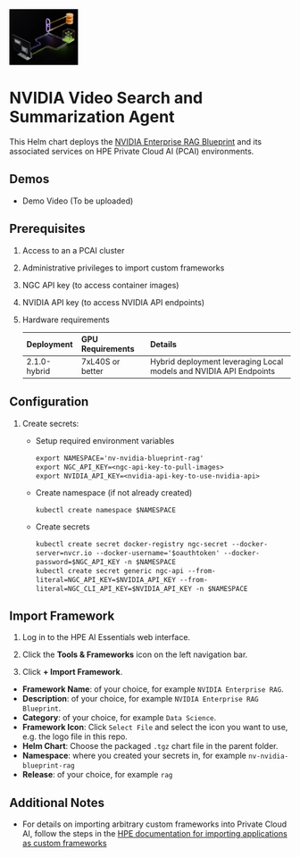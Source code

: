 <img height="100px" src="enterprise-rag.jpg">

# NVIDIA Video Search and Summarization Agent
This Helm chart deploys the [NVIDIA Enterprise RAG Blueprint](https://build.nvidia.com/nvidia/build-an-enterprise-rag-pipeline) and its associated services on HPE Private Cloud AI (PCAI) environments.

## Demos
* Demo Video (To be uploaded)

## Prerequisites
1. Access to an a PCAI cluster
2. Administrative privileges to import custom frameworks
3. NGC API key (to access container images)
4. NVIDIA API key (to access NVIDIA API endpoints)
5. Hardware requirements

    | Deployment                    | GPU Requirements  | Details                                                               |
    |-------------------------------|-------------------|-----------------------------------------------------------------------|
    | 2.1.0-hybrid                  | 7xL40S or better  | Hybrid deployment leveraging Local models and NVIDIA API Endpoints    |


## Configuration
1. Create secrets:
    - Setup required environment variables
        ```
        export NAMESPACE='nv-nvidia-blueprint-rag'
        export NGC_API_KEY=<ngc-api-key-to-pull-images>
        export NVIDIA_API_KEY=<nvidia-api-key-to-use-nvidia-api>
        ```

    - Create namespace (if not already created)
        ```
        kubectl create namespace $NAMESPACE
        ```
    - Create secrets
        ```
        kubectl create secret docker-registry ngc-secret --docker-server=nvcr.io --docker-username='$oauthtoken' --docker-password=$NGC_API_KEY -n $NAMESPACE
        kubectl create secret generic ngc-api --from-literal=NGC_API_KEY=$NVIDIA_API_KEY --from-literal=NGC_CLI_API_KEY=$NVIDIA_API_KEY -n $NAMESPACE
        ```

## Import Framework
1. Log in to the HPE AI Essentials web interface.

2. Click the **Tools & Frameworks** icon on the left navigation bar.

3. Click **+ Import Framework**.

- **Framework Name**: of your choice, for example `NVIDIA Enterprise RAG`.
- **Description**: of your choice, for example `NVIDIA Enterprise RAG Blueprint`.
- **Category**: of your choice, for example `Data Science`.
- **Framework Icon**: Click `Select File` and select the icon you want to use, e.g. the logo file in this repo.
- **Helm Chart**: Choose the packaged `.tgz` chart file in the parent folder.
- **Namespace**: where you created your secrets in, for example `nv-nvidia-blueprint-rag`
- **Release**: of your choice, for example `rag`

## Additional Notes
* For details on importing arbitrary custom frameworks into Private Cloud AI, follow the steps in the [HPE documentation for importing applications as custom frameworks](https://support.hpe.com/hpesc/public/docDisplay?docId=a00aie16hen_us&page=ManageClusters/importing-applications.html)
